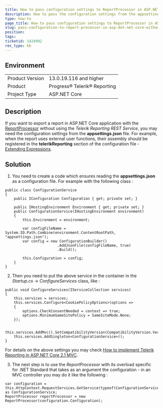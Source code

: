```yaml
---
title: How to pass configuration settings to ReportProcessor in ASP.NET Core application that does not use REST Service
description: How to pass the configuration settings from the appsettings.json file to ReportProcessor in ASP.NET Core application that does not use Telerik Reporting REST Service
type: how-to
page_title: How to pass configuration settings to ReportProcessor in ASP.NET Core application that does not use Telerik Reporting REST Service
slug: pass-configuration-to-report-processor-in-asp-dot-net-core-without-rest-service
position: 
tags: 
ticketid: 1424992
res_type: kb
---
```


## Environment
<table>
    <tbody>
	    <tr>
	    	<td>Product Version</td>
	    	<td>13.0.19.116 and higher</td>
	    </tr>
	    <tr>
	    	<td>Product</td>
	    	<td>Progress® Telerik® Reporting</td>
	    </tr>
	    <tr>
	    	<td>Project Type</td>
	    	<td>ASP.NET Core</td>
	    </tr>
    </tbody>
</table>


## Description
If you want to export a report in ASP.NET Core application with the [ReportProcessor](../t-telerik-reporting-processing-reportprocessor) without using the _Telerik Reporting REST Service_, you may need the configuration settings from the __appsettings.json__ file.
For example, when the report uses external user functions, their assembly should be registered in the __telerikReporting__ section of the configuration file - [Extending Expressions](../expressions-extending-expressions).

## Solution
  1. You need to create a code which ensures reading the __appsettings.json__ as a configuration file. For example with the following class :  
  
```CSharp
public class ConfigurationService
{
    public IConfiguration Configuration { get; private set; }
 
    public IHostingEnvironment Environment { get; private set; }
    public ConfigurationService(IHostingEnvironment environment)
    {
        this.Environment = environment;
 
        var configFileName = System.IO.Path.Combine(environment.ContentRootPath, "appsettings.json");
        var config = new ConfigurationBuilder()
                        .AddJsonFile(configFileName, true)
                        .Build();
 
        this.Configuration = config;
    }
}
```
  
 2. Then you need to put the above service in the container in the _Startup.cs_ -\> _ConfigureServices_ class, like :  
  

```CSharp
public void ConfigureServices(IServiceCollection services)
{
    this.services = services;
    this.services.Configure<CookiePolicyOptions>(options =>
    {
        options.CheckConsentNeeded = context => true;
        options.MinimumSameSitePolicy = SameSiteMode.None;
    });
 
    this.services.AddMvc().SetCompatibilityVersion(CompatibilityVersion.Version_2_2);
    this.services.AddSingleton<ConfigurationService>();
}
```
  
For details on the above settings you may check [How to implement Telerik Reporting in ASP.NET Core 2.1 MVC](https://docs.telerik.com/reporting/knowledge-base/how-to-implement-telerik-reporting-in-asp-net-core-mvc).  
  
 3. The next step is to use the _ReportProcessor_ with its overload specific for .NET Standard that takes as an argument the configuration - in an MVC controller you may do it like the following :  
  

```CSharp
var configuration = this.HttpContext.RequestServices.GetService(typeof(ConfigurationService)) as ConfigurationService;
ReportProcessor reportProcessor = new ReportProcessor(configuration.Configuration);
```

